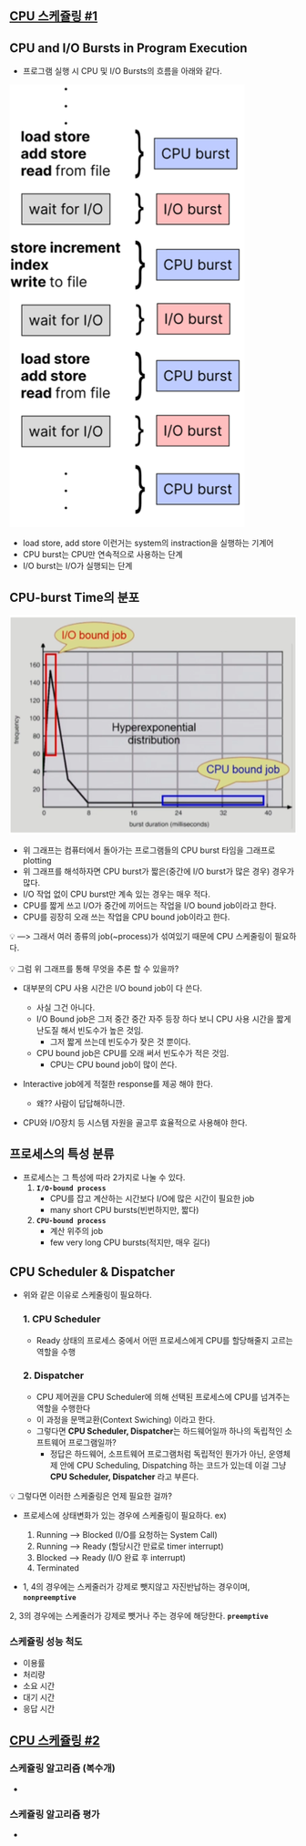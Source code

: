 ## [CPU 스케쥴링 #1](https://core.ewha.ac.kr/publicview/C0101020140328151311578473?vmode=f)

## **CPU and I/O Bursts in Program Execution**

- 프로그램 실행 시 CPU 및 I/O Bursts의 흐름을 아래와 같다.

![alt text](image-14.png)

- load store, add store 이런거는 system의 instraction을 실행하는 기계어
- CPU burst는 CPU만 연속적으로 사용하는 단계
- I/O burst는 I/O가 실행되는 단계

## **CPU-burst Time의 분포**

![alt text](image-15.png)

- 위 그래프는 컴퓨터에서 돌아가는 프로그램들의 CPU burst 타임을 그래프로 plotting
- 위 그래프를 해석하자면 CPU burst가 짧은(중간에 I/O burst가 많은 경우) 경우가 많다.
- I/O 작업 없이 CPU burst만 계속 있는 경우는 매우 적다.
- CPU를 짧게 쓰고 I/O가 중간에 끼어드는 작업을 I/O bound job이라고 한다.
- CPU를 굉장히 오래 쓰는 작업을 CPU bound job이라고 한다.

<aside>
💡 —> 그래서 여러 종류의 job(~process)가 섞여있기 때문에 CPU 스케줄링이 필요하다.

</aside>

<br/>

<aside>
💡 그럼 위 그래프를 통해 무엇을 추론 할 수 있을까?

</aside>

- 대부분의 CPU 사용 시간은 I/O bound job이 다 쓴다.
    - 사실 그건 아니다.
    - I/O Bound job은 그저 중간 중간 자주 등장 하다 보니 CPU 사용 시간을 짧게 난도질 해서 빈도수가 높은 것임.
        - 그저 짧게 쓰는데 빈도수가 잦은 것 뿐이다.
    - CPU bound job은 CPU를 오래 써서 빈도수가 적은 것임.
        - CPU는 CPU bound job이 많이 쓴다.
    
- Interactive job에게 적절한 response를 제공 해야 한다.
    - 왜?? 사람이 답답해하니깐.
- CPU와 I/O장치 등 시스템 자원을 골고루 효율적으로 사용해야 한다.

## **프로세스의 특성 분류**

- 프로세스는 그 특성에 따라 2가지로 나눌 수 있다.
    1. **`I/O-bound process`**
        - CPU를 잡고 계산하는 시간보다 I/O에 많은 시간이 필요한 job
        - many short CPU bursts(빈번하지만, 짧다)
    2. **`CPU-bound process`**
        - 계산 위주의 job
        - few very long CPU bursts(적지만, 매우 길다)

## **CPU Scheduler & Dispatcher**

- 위와 같은 이유로 스케줄링이 필요하다.
    
    ### 1. CPU Scheduler
    
    - Ready 상태의 프로세스 중에서 어떤 프로세스에게 CPU를 할당해줄지 고르는 역할을 수행
    
    ### 2. Dispatcher
    
    - CPU 제어권을 CPU Scheduler에 의해 선택된 프로세스에 CPU를 넘겨주는 역할을 수행한다
    - 이 과정을 문맥교환(Context Swiching) 이라고 한다.
    - 그렇다면 **CPU Scheduler, Dispatcher**는 하드웨어일까 하나의 독립적인 소프트웨어 프로그램일까?
        - 정답은 하드웨어, 소프트웨어 프로그램처럼 독립적인 뭔가가 아닌, 운영체제 안에 CPU Scheduling, Dispatching 하는 코드가 있는데 이걸 그냥 **CPU Scheduler, Dispatcher** 라고 부른다.
    

<aside>
💡 그렇다면 이러한 스케줄링은 언제 필요한 걸까?

</aside>

- 프로세스에 상태변화가 있는 경우에 스케줄링이 필요하다.
ex)
    1. Running —> Blocked (I/O를 요청하는 System Call)
    2. Running —> Ready (할당시간 만료로 timer interrupt)
    3. Blocked —> Ready (I/O 완료 후 interrupt)
    4. Terminated

- 1, 4의 경우에는 스케줄러가 강제로 뺏지않고 자진반납하는 경우이며,
**`nonpreemptive`**

2, 3의 경우에는 스케줄러가 강제로 뺏거나 주는 경우에 해당한다.
**`preemptive`**

### 스케쥴링 성능 척도

- 이용률
- 처리량
- 소요 시간
- 대기 시간
- 응답 시간

## [CPU 스케쥴링 #2](https://core.ewha.ac.kr/publicview/C0101020140401134252676046?vmode=f)

### 스케쥴링 알고리즘 (복수개)

-

### 스케쥴링 알고리즘 평가 

-